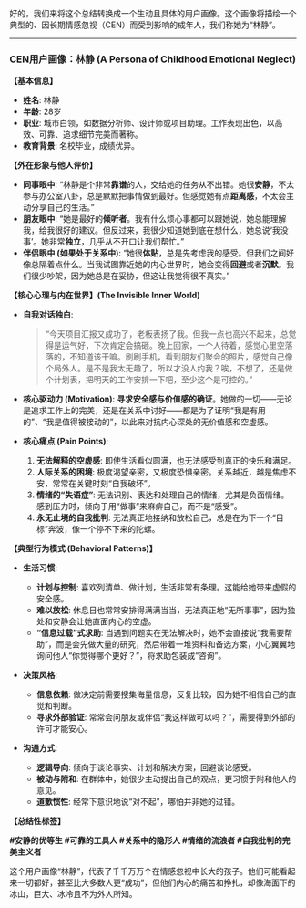 好的，我们来将这个总结转换成一个生动且具体的用户画像。这个画像将描绘一个典型的、因长期情感忽视（CEN）而受到影响的成年人，我们称她为“林静”。

---

### **CEN用户画像：林静 (A Persona of Childhood Emotional Neglect)**

**【基本信息】**
*   **姓名**: 林静
*   **年龄**: 28岁
*   **职业**: 城市白领，如数据分析师、设计师或项目助理。工作表现出色，以高效、可靠、追求细节完美而著称。
*   **教育背景**: 名校毕业，成绩优异。

**【外在形象与他人评价】**
*   **同事眼中**: “林静是个非常**靠谱**的人，交给她的任务从不出错。她很**安静**，不太参与办公室八卦，总是默默把事情做到最好。但感觉她有点**距离感**，不太会主动分享自己的生活。”
*   **朋友眼中**: “她是最好的**倾听者**。我有什么烦心事都可以跟她说，她总能理解我，给我很好的建议。但反过来，我很少知道她到底在想什么，她总说‘我没事’。她非常**独立**，几乎从不开口让我们帮忙。”
*   **伴侣眼中 (如果处于关系中)**: “她很**体贴**，总是先考虑我的感受。但我们之间好像总隔着点什么。当我试图靠近她的内心世界时，她会变得**回避**或者**沉默**。我们很少吵架，因为她总是在妥协，但这让我觉得很不真实。”

**【核心心理与内在世界】(The Invisible Inner World)**

*   **自我对话独白**:
    > “今天项目汇报又成功了，老板表扬了我。但我一点也高兴不起来，总觉得是运气好，下次肯定会搞砸。晚上回家，一个人待着，感觉心里空落落的，不知道该干嘛。刷刷手机，看到朋友们聚会的照片，感觉自己像个局外人。是不是我太无趣了，所以才没人约我？唉，不想了，还是做个计划表，把明天的工作安排一下吧，至少这个是可控的。”

*   **核心驱动力 (Motivation)**: **寻求安全感与价值感的确证**。她做的一切——无论是追求工作上的完美，还是在关系中讨好——都是为了证明“我是有用的”、“我是值得被接动的”，以此来对抗内心深处的无价值感和空虚感。

*   **核心痛点 (Pain Points)**:
    1.  **无法解释的空虚感**: 即使生活看似圆满，也无法感受到真正的快乐和满足。
    2.  **人际关系的困境**: 极度渴望亲密，又极度恐惧亲密。关系越近，越是焦虑不安，常常在关键时刻“自我破坏”。
    3.  **情绪的“失语症”**: 无法识别、表达和处理自己的情绪，尤其是负面情绪。感到压力时，倾向于用“做事”来麻痹自己，而不是“感受”。
    4.  **永无止境的自我批判**: 无法真正地接纳和放松自己，总是在为下一个“目标”奔波，像一个停不下来的陀螺。

**【典型行为模式 (Behavioral Patterns)】**

*   **生活习惯**:
    *   **计划与控制**: 喜欢列清单、做计划，生活非常有条理。这能给她带来虚假的安全感。
    *   **难以放松**: 休息日也常常安排得满满当当，无法真正地“无所事事”，因为独处和安静会让她直面内心的空虚。
    *   **“信息过载”式求助**: 当遇到问题实在无法解决时，她不会直接说“我需要帮助”，而是会先做大量的研究，然后带着一堆资料和备选方案，小心翼翼地询问他人“你觉得哪个更好？”，将求助包装成“咨询”。

*   **决策风格**:
    *   **信息依赖**: 做决定前需要搜集海量信息，反复比较，因为她不相信自己的直觉和判断。
    *   **寻求外部验证**: 常常会问朋友或伴侣“我这样做可以吗？”，需要得到外部的许可才能安心。

*   **沟通方式**:
    *   **逻辑导向**: 倾向于谈论事实、计划和解决方案，回避谈论感受。
    *   **被动与附和**: 在群体中，她很少主动提出自己的观点，更习惯于附和他人的意见。
    *   **道歉惯性**: 经常下意识地说“对不起”，哪怕并非她的过错。

**【总结性标签】**

**#安静的优等生 #可靠的工具人 #关系中的隐形人 #情绪的流浪者 #自我批判的完美主义者**

这个用户画像“林静”，代表了千千万万个在情感忽视中长大的孩子。他们可能看起来一切都好，甚至比大多数人更“成功”，但他们内心的痛苦和挣扎，却像海面下的冰山，巨大、冰冷且不为外人所知。

